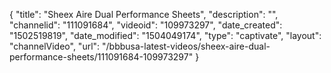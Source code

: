 {
    "title": "Sheex Aire Dual Performance Sheets",
    "description": "",
    "channelid": "111091684",
    "videoid": "109973297",
    "date_created": "1502519819",
    "date_modified": "1504049174",
    "type": "captivate",
    "layout": "channelVideo",
    "url": "\/bbbusa-latest-videos\/sheex-aire-dual-performance-sheets\/111091684-109973297"
}